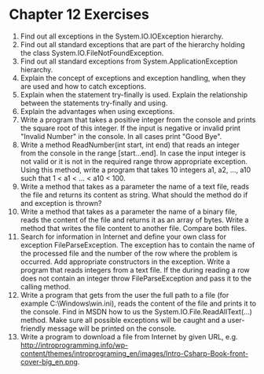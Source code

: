 # Chapter 12 Exercises

1. Find out all exceptions in the System.IO.IOException hierarchy.
1. Find out all standard exceptions that are part of the hierarchy holding the class System.IO.FileNotFoundException.
1. Find out all standard exceptions from System.ApplicationException hierarchy.
1. Explain the concept of exceptions and exception handling, when they are used and how to catch exceptions.
1. Explain when the statement try-finally is used. Explain the relationship between the statements try-finally and using.
1. Explain the advantages when using exceptions.
1. Write a program that takes a positive integer from the console and prints the square root of this integer. If the input is negative or invalid print "Invalid Number" in the console. In all cases print "Good Bye".
1. Write a method ReadNumber(int start, int end) that reads an integer from the console in the range [start...end]. In case the input integer is not valid or it is not in the required range throw appropriate exception. Using this method, write a program that takes 10 integers a1, a2, …, a10 such that 1 < a1 < ... < a10 < 100.
1. Write a method that takes as a parameter the name of a text file, reads the file and returns its content as string. What should the method do if and exception is thrown?
1. Write a method that takes as a parameter the name of a binary file, reads the content of the file and returns it as an array of bytes. Write a method that writes the file content to another file. Compare both files.
1. Search for information in Internet and define your own class for exception FileParseException. The exception has to contain the name of the processed file and the number of the row where the problem is occurred. Add appropriate constructors in the exception. Write a program that reads integers from a text file. If the during reading a row does not contain an integer throw FileParseException and pass it to the calling method.
1. Write a program that gets from the user the full path to a file (for example C:\Windows\win.ini), reads the content of the file and prints it to the console. Find in MSDN how to us the System.IO.File.ReadAllText(...) method. Make sure all possible exceptions will be caught and a user-friendly message will be printed on the console.
1. Write a program to download a file from Internet by given URL, e.g. <http://introprogramming.info/wp-content/themes/introprograming_en/images/Intro-Csharp-Book-front-cover-big_en.png>.